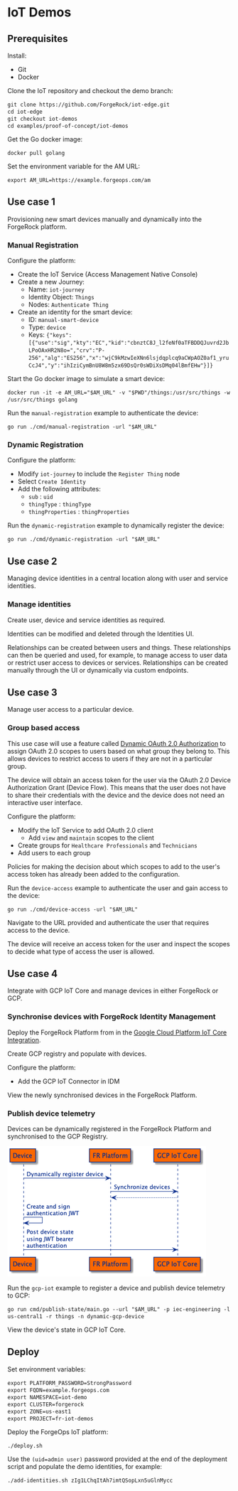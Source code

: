 # IoT Demos

## Prerequisites
Install:
 - Git
 - Docker
 
Clone the IoT repository and checkout the demo branch:  
```
git clone https://github.com/ForgeRock/iot-edge.git
cd iot-edge
git checkout iot-demos
cd examples/proof-of-concept/iot-demos
```

Get the Go docker image:
```
docker pull golang
```

Set the environment variable for the AM URL:
```
export AM_URL=https://example.forgeops.com/am
```

## Use case 1

Provisioning new smart devices manually and dynamically into the ForgeRock platform.

### Manual Registration

Configure the platform:
 - Create the IoT Service (Access Management Native Console)
 - Create a new Journey:
   - Name: `iot-journey`
   - Identity Object: `Things`
   - Nodes: `Authenticate Thing`
 - Create an identity for the smart device:
   - ID: `manual-smart-device`
   - Type: `device`
   - Keys: `{"keys":[{"use":"sig","kty":"EC","kid":"cbnztC8J_l2feNf0aTFBDDQJuvrd2JbLPoOAxHR2N8o=","crv":"P-256","alg":"ES256","x":"wjC9kMzwIeXNn6lsjdqplcq9aCWpAOZ0af1_yruCcJ4","y":"ihIziCymBnU8W8m5zx69DsQr0sWDiXsDMq04lBmfEHw"}]}`

Start the Go docker image to simulate a smart device:
```
docker run -it -e AM_URL="$AM_URL" -v "$PWD"/things:/usr/src/things -w /usr/src/things golang
```

Run the `manual-registration` example to authenticate the device:
```
go run ./cmd/manual-registration -url "$AM_URL"
```

### Dynamic Registration

Configure the platform:
 - Modify `iot-journey` to include the `Register Thing` node
 - Select `Create Identity`
 - Add the following attributes:
   - `sub` : `uid`
   - `thingType` : `thingType`
   - `thingProperties` : `thingProperties`

Run the `dynamic-registration` example to dynamically register the device:
```
go run ./cmd/dynamic-registration -url "$AM_URL"
```

## Use case 2

Managing device identities in a central location along with user and service identities.

### Manage identities

Create user, device and service identities as required.

Identities can be modified and deleted through the Identities UI.

Relationships can be created between users and things. These relationships can then be queried and used, for example,
to manage access to user data or restrict user access to devices or services. Relationships can be created manually
through the UI or dynamically via custom endpoints.

## Use case 3

Manage user access to a particular device.

### Group based access

This use case will use a feature called [Dynamic OAuth 2.0 Authorization](https://backstage.forgerock.com/docs/am/7.1/authorization-guide/oauth2-authorization.html)
to assign OAuth 2.0 scopes to users based on what group they belong to. This allows devices to restrict access to users
if they are not in a particular group.

The device will obtain an access token for the user via the OAuth 2.0 Device Authorization Grant (Device Flow). This
means that the user does not have to share their credentials with the device and the device does not need an interactive
user interface.

Configure the platform:
- Modify the IoT Service to add OAuth 2.0 client
  - Add `view` and `maintain` scopes to the client
- Create groups for `Healthcare Professionals` and `Technicians`
- Add users to each group

Policies for making the decision about which scopes to add to the user's access token has already been added to the
configuration.

Run the `device-access` example to authenticate the user and gain access to the device:
```
go run ./cmd/device-access -url "$AM_URL"
```

Navigate to the URL provided and authenticate the user that requires access to the device.

The device will receive an access token for the user and inspect the scopes to decide what type of access the user is allowed.


## Use case 4

Integrate with GCP IoT Core and manage devices in either ForgeRock or GCP.

### Synchronise devices with ForgeRock Identity Management

Deploy the ForgeRock Platform from in the
[Google Cloud Platform IoT Core Integration](https://github.com/ForgeRock/iot-edge/tree/main/examples/proof-of-concept/gcp-iot).

Create GCP registry and populate with devices.

Configure the platform:
- Add the GCP IoT Connector in IDM

View the newly synchronised devices in the ForgeRock Platform.

### Publish device telemetry

Devices can be dynamically registered in the ForgeRock Platform and synchronised to the GCP Registry.

![Publish](docs/device-publish.png)

Run the `gcp-iot` example to register a device and publish device telemetry to GCP:
```
go run cmd/publish-state/main.go --url "$AM_URL" -p iec-engineering -l us-central1 -r things -n dynamic-gcp-device
```

View the device's state in GCP IoT Core.

## Deploy

Set environment variables:
```
export PLATFORM_PASSWORD=StrongPassword
export FQDN=example.forgeops.com
export NAMESPACE=iot-demo
export CLUSTER=forgerock
export ZONE=us-east1
export PROJECT=fr-iot-demos
```

Deploy the ForgeOps IoT platform:
```
./deploy.sh
```

Use the `(uid=admin user)` password provided at the end of the deployment script and populate the demo identities,
for example:
```
./add-identities.sh zIg1LChqItAh7imtQSopLxn5uGlnMycc
```
